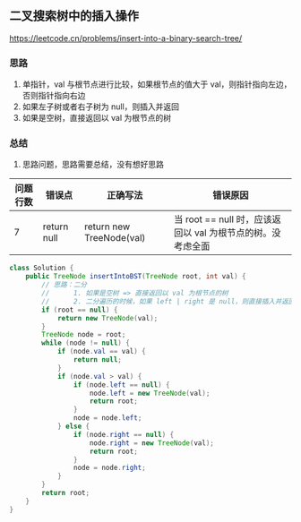 ## 二叉搜索树中的插入操作

<https://leetcode.cn/problems/insert-into-a-binary-search-tree/>

### 思路

1. 单指针，val 与根节点进行比较，如果根节点的值大于 val，则指针指向左边，否则指针指向右边
2. 如果左子树或者右子树为 null，则插入并返回
3. 如果是空树，直接返回以 val 为根节点的树

### 总结

1. 思路问题，思路需要总结，没有想好思路

| 问题行数 | 错误点         | 正确写法                     | 错误原因                                    |
|------|-------------|--------------------------|-----------------------------------------|
| 7    | return null | return new TreeNode(val) | 当 root == null 时，应该返回以 val 为根节点的树。没考虑全面 |

```java
class Solution {
    public TreeNode insertIntoBST(TreeNode root, int val) {
        // 思路：二分
        // 		1. 如果是空树 => 直接返回以 val 为根节点的树
        // 		2. 二分遍历的时候，如果 left | right 是 null，则直接插入并返回
        if (root == null) {
            return new TreeNode(val);
        }
        TreeNode node = root;
        while (node != null) {
            if (node.val == val) {
                return null;
            }
            if (node.val > val) {
                if (node.left == null) {
                    node.left = new TreeNode(val);
                    return root;
                }
                node = node.left;
            } else {
                if (node.right == null) {
                    node.right = new TreeNode(val);
                    return root;
                }
                node = node.right;
            }
        }
        return root;
    }
}
```
